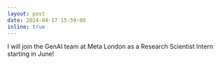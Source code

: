 ```yaml
---
layout: post
date: 2024-04-17 15:59:00
inline: true
---
```


I will join the GenAI team at Meta London as a Research Scientist Intern starting in June!

